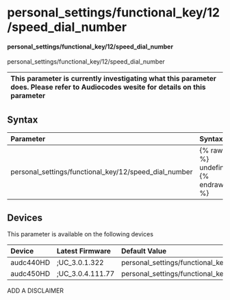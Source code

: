 ﻿---
description: personal_settings/functional_key/12/speed_dial_number
search: false
---

# personal_settings/functional_key/12/speed_dial_number

#### personal_settings/functional_key/12/speed_dial_number

personal_settings/functional_key/12/speed_dial_number


| This parameter is currently investigating what this parameter does. Please refer to Audiocodes wesite for details on this parameter | 
| :--- |

## Syntax
| Parameter | Syntax |
| :--- | :--- |
|personal_settings/functional_key/12/speed_dial_number | {% raw %} undefined {% endraw %}|

## Devices
This parameter is available on the following devices

| Device | Latest Firmware | Default Value |
|:---|:---|:---|
| audc440HD | ;UC_3.0.1.322 | personal_settings/functional_key/12/speed_dial_number= 
| audc450HD | ;UC_3.0.4.111.77 | personal_settings/functional_key/12/speed_dial_number= 

ADD A DISCLAIMER
